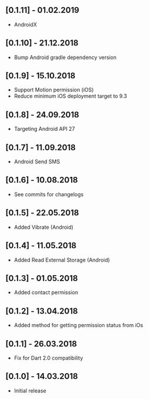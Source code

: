 ## [0.1.11] - 01.02.2019
* AndroidX

## [0.1.10] - 21.12.2018
* Bump Android gradle dependency version

## [0.1.9] - 15.10.2018
* Support Motion permission (iOS)
* Reduce minimum iOS deployment target to 9.3

## [0.1.8] - 24.09.2018
* Targeting Android API 27

## [0.1.7] - 11.09.2018
* Android Send SMS

## [0.1.6] - 10.08.2018
* See commits for changelogs

## [0.1.5] - 22.05.2018
* Added Vibrate (Android)

## [0.1.4] - 11.05.2018
* Added Read External Storage (Android)

## [0.1.3] - 01.05.2018
* Added contact permission

## [0.1.2] - 13.04.2018
* Added method for getting permission status from iOs

## [0.1.1] - 26.03.2018

* Fix for Dart 2.0 compatibility

## [0.1.0] - 14.03.2018

* Initial release
